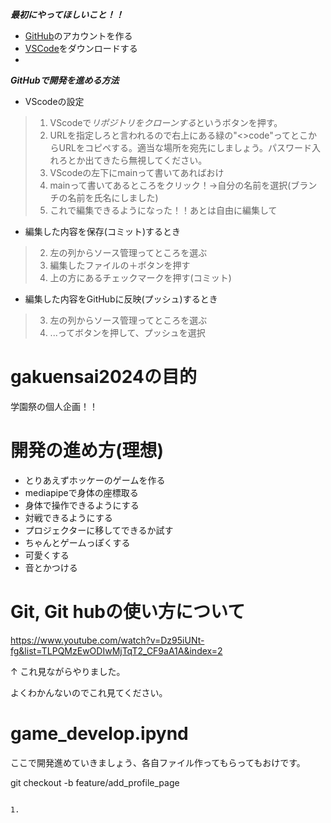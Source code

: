 ***最初にやってほしいこと！！***

  - [GitHub](https://github.co.jp/)のアカウントを作る
  - [VSCode](https://code.visualstudio.com/download)をダウンロードする
  - 
***GitHubで開発を進める方法***
- VScodeの設定
>1. VScodeで*リポジトリをクローンする*というボタンを押す。
>1. URLを指定しろと言われるので右上にある緑の"<>code"ってとこからURLをコピペする。適当な場所を宛先にしましょう。パスワード入れろとか出てきたら無視してください。
>1. VScodeの左下にmainって書いてあればおけ
>1. mainって書いてあるところをクリック！→自分の名前を選択(ブランチの名前を氏名にしました) 
>1. これで編集できるようになった！！あとは自由に編集して


- 編集した内容を保存(コミット)するとき
>2. 左の列からソース管理ってところを選ぶ
>2. 編集したファイルの＋ボタンを押す
>2. 上の方にあるチェックマークを押す(コミット)


- 編集した内容をGitHubに反映(プッシュ)するとき
>3. 左の列からソース管理ってところを選ぶ
>3. ...ってボタンを押して、プッシュを選択



# gakuensai2024の目的

学園祭の個人企画！！

# 開発の進め方(理想)

- とりあえずホッケーのゲームを作る
- mediapipeで身体の座標取る
- 身体で操作できるようにする
- 対戦できるようにする
- プロジェクターに移してできるか試す
- ちゃんとゲームっぽくする
- 可愛くする
- 音とかつける

# Git, Git hubの使い方について
https://www.youtube.com/watch?v=Dz95iUNt-fg&list=TLPQMzEwODIwMjTqT2_CF9aA1A&index=2

↑
これ見ながらやりました。

よくわかんないのでこれ見てください。


# game_develop.ipynd

ここで開発進めていきましょう、各自ファイル作ってもらってもおけです。



git checkout -b feature/add_profile_page
~~~

1. 
